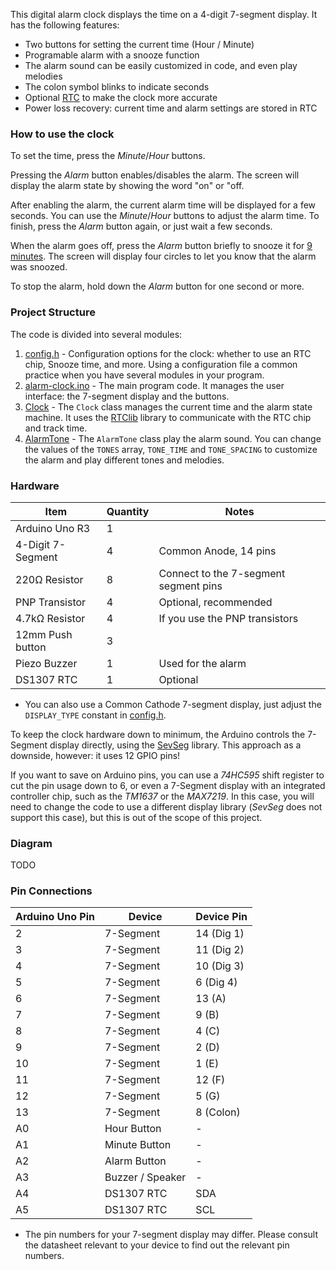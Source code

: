 This digital alarm clock displays the time on a 4-digit 7-segment display. It has the following features:

- Two buttons for setting the current time (Hour / Minute)
- Programable alarm with a snooze function
- The alarm sound can be easily customized in code, and even play melodies
- The colon symbol blinks to indicate seconds
- Optional [RTC](https://en.wikipedia.org/wiki/Real-time_clock) to make the clock more accurate
- Power loss recovery: current time and alarm settings are stored in RTC

### How to use the clock

To set the time, press the _Minute_/_Hour_ buttons.

Pressing the _Alarm_ button enables/disables the alarm. The screen will display the alarm state by showing the word "on" or "off.

After enabling the alarm, the current alarm time will be displayed for a few seconds. You can use the _Minute_/_Hour_ buttons to adjust the alarm time. To finish, press the _Alarm_ button again, or just wait a few seconds.

When the alarm goes off, press the _Alarm_ button briefly to snooze it for
[9 minutes](https://mashable.com/article/everything-you-need-to-know-about-snooze-button-alarm-clocks/). The screen will display four circles to let you know that the alarm was snoozed.

To stop the alarm, hold down the _Alarm_ button for one second or more.

### Project Structure

The code is divided into several modules:

1. [config.h](#source-config_h) - Configuration options for the clock: whether to use an RTC chip, Snooze time, and more. Using a configuration file a common practice when you have several modules in your program.
2. [alarm-clock.ino](#source-alarm_clock_ino) - The main program code. It manages the user interface: the 7-segment display and the buttons.
3. [Clock](#source-clock_h) - The `Clock` class manages the current time and the alarm state machine. It uses the [RTClib](https://github.com/adafruit/RTClib) library to communicate with the RTC chip and track time.
4. [AlarmTone](#source-clock_h) - The `AlarmTone` class play the alarm sound. You can change the values of the `TONES` array, `TONE_TIME` and `TONE_SPACING` to customize the alarm and play different tones and melodies.

### Hardware

| Item              | Quantity | Notes                                 |
| ----------------- | -------- | ------------------------------------- |
| Arduino Uno R3    | 1        |                                       |
| 4-Digit 7-Segment | 4        | Common Anode, 14 pins                 |
| 220Ω Resistor     | 8        | Connect to the 7-segment segment pins |
| PNP Transistor    | 4        | Optional, recommended                 |
| 4.7kΩ Resistor    | 4        | If you use the PNP transistors        |
| 12mm Push button  | 3        |                                       |
| Piezo Buzzer      | 1        | Used for the alarm                    |
| DS1307 RTC        | 1        | Optional                              |

- You can also use a Common Cathode 7-segment display, just adjust the `DISPLAY_TYPE` constant in [config.h](source-config_h).

To keep the clock hardware down to minimum, the Arduino controls the 7-Segment display directly, using the [SevSeg](https://www.arduinolibraries.info/libraries/sev-seg) library.
This approach as a downside, however: it uses 12 GPIO pins!

If you want to save on Arduino pins, you can use a _74HC595_ shift register to cut the pin usage down to 6, or even a 7-Segment display with an integrated controller chip, such as 
the *TM1637* or the *MAX7219*. In this case, you will need to change the code to use a different display library (*SevSeg* does not support this case), but this is out of the scope of this project.

### Diagram

TODO

### Pin Connections

| Arduino Uno Pin | Device           | Device Pin |
| --------------- | ---------------- | ---------- |
| 2               | 7-Segment        | 14 (Dig 1) |
| 3               | 7-Segment        | 11 (Dig 2) |
| 4               | 7-Segment        | 10 (Dig 3) |
| 5               | 7-Segment        | 6 (Dig 4)  |
| 6               | 7-Segment        | 13 (A)     |
| 7               | 7-Segment        | 9 (B)      |
| 8               | 7-Segment        | 4 (C)      |
| 9               | 7-Segment        | 2 (D)      |
| 10              | 7-Segment        | 1 (E)      |
| 11              | 7-Segment        | 12 (F)     |
| 12              | 7-Segment        | 5 (G)      |
| 13              | 7-Segment        | 8 (Colon)  |
| A0              | Hour Button      | -          |
| A1              | Minute Button    | -          |
| A2              | Alarm Button     | -          |
| A3              | Buzzer / Speaker | -          |
| A4              | DS1307 RTC       | SDA        |
| A5              | DS1307 RTC       | SCL        |

- The pin numbers for your 7-segment display may differ. Please consult the datasheet relevant to your device to find out the relevant pin numbers.

